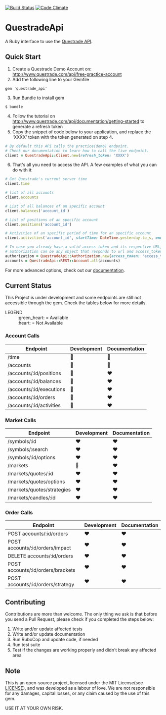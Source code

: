 [![Build Status](https://travis-ci.org/brunomeira/questrade_api.svg?branch=master)](https://travis-ci.org/brunomeira/questrade_api) 
[![Code Climate](https://codeclimate.com/github/brunomeira/questrade_api/badges/gpa.svg)](https://codeclimate.com/github/brunomeira/questrade_api)

# QuestradeApi

A Ruby interface to use the [Questrade API](http://www.questrade.com/api).

## Quick Start

1. Create a Questrade Demo Account on: <http://www.questrade.com/api/free-practice-account>
2. Add the following line to your Gemfile
```
gem 'questrade_api'
```
3. Run Bundle to install gem
```
$ bundle
```
4. Follow the tutorial on <http://www.questrade.com/api/documentation/getting-started> to generate a refresh token
5. Copy the snippet of code below to your application, and replace the 'XXXX' token with the token generated on step 4.
```ruby
# By default this API calls the practice(demo) endpoint.
# Check our documentation to learn how to call the live endpoint.
client = QuestradeApi::Client.new(refresh_token: 'XXXX')
```
6. That's all you need to access the API. A few examples of what you can do with it:
```ruby
# Get Questrade's current server time
client.time

# list of all accounts
client.accounts

# List of all balances of an specific account
client.balances('account_id')

# List of positions of an specific account
client.positions('account_id')

# Activities of an specific period of time for an specific account
client.activities('account_id', startTime: DateTime.yesterday.to_s, endTime: DateTime.now.to_s)

# In case you already have a valid access token and its respective URL, you can use the QuestradeApi::REST objects. Example:
# authorization can be any object that responds to url and access_token
authorization = QuestradeApi::Authorization.new(access_token: 'access_token', api_server: 'url')
accounts = QuestradeApi::REST::Account.all(accounts)
```
For more advanced options, check out our [documentation](http://www.rubydoc.info/gems/questrade_api).

## Current Status

This Project is under development and some endpoints are still not accessible through the gem.
Check the tables below for more details.

<dl>
  <dt>LEGEND</dt>

  <dd>:green_heart: = Available</dd>
  <dd>:heart: = Not Available</dd>
</dl>

### Account Calls

| Endpoint                 | Development   | Documentation |
| ---                      | ---           | ---           |
| /time                    | :green_heart: | :green_heart: |
| /accounts                | :green_heart: | :green_heart: |
| /accounts/:id/positions  | :green_heart: | :heart:       |
| /accounts/:id/balances   | :green_heart: | :heart:       |
| /accounts/:id/executions | :green_heart: | :heart:       |
| /accounts/:id/orders     | :green_heart: | :heart:       |
| /accounts/:id/activities | :green_heart: | :heart:       |

### Market Calls

| Endpoint                   | Development   | Documentation |
| ---                        | ---           | ---           |
| /symbols/:id               | :heart:       | :heart:       |
| /symbols/:search           | :heart:       | :heart:       |
| /symbols/:id/options       | :heart:       | :heart:       |
| /markets                   | :green_heart: | :heart:       |
| /markets/quotes/:id        | :heart:       | :heart:       |
| /markets/quotes/options    | :heart:       | :heart:       |
| /markets/quotes/strategies | :heart:       | :heart:       |
| /markets/candles/:id       | :heart:       | :heart:       |

### Order Calls

| Endpoint                          | Development   | Documentation |
| ---                               | ---           | ---           |
| POST accounts/:id/orders          | :heart:       | :heart:       |
| POST accounts/:id/orders/impact   | :heart:       | :heart:       |
| DELETE accounts/:id/orders        | :heart:       | :heart:       |
| POST accounts/:id/orders/brackets | :heart:       | :heart:       |
| POST accounts/:id/orders/strategy | :heart:       | :heart:       |

## Contributing

Contributions are more than welcome.
The only thing we ask is that before you send a Pull Request, please check if you completed the steps below:

1. Write and/or update affected tests
3. Write and/or update documentation
4. Run RuboCop and update code, if needed
5. Run test suite
6. Test if the changes are working properly and didn't break any affected area

## Note

This is an open-source project, licensed under the MIT License(see [LICENSE]), and was developed as a labour of love.
We are not responsible for any damages, capital losses, or any claim caused by the use of this gem.

USE IT AT YOUR OWN RISK.

[LICENSE]: LICENSE
